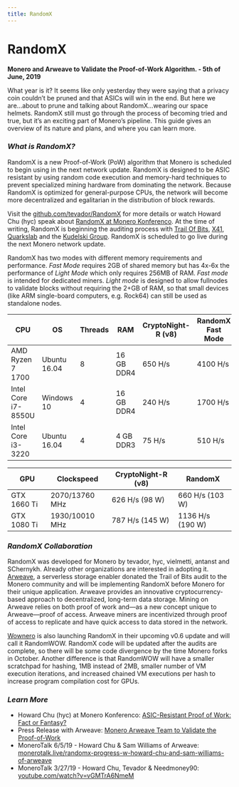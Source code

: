 ```yaml
---
title: RandomX
---
```

# RandomX

**Monero and Arweave to Validate the Proof-of-Work Algorithm. - 5th of June, 2019** 

What year is it? It seems like only yesterday they were saying that a privacy coin couldn’t be pruned and that ASICs will win in the end. But here we are...about to prune and talking about RandomX...wearing our space helmets. RandomX still must go through the process of becoming tried and true, but it’s an exciting part of Monero’s pipeline. This guide gives an overview of its nature and plans, and where you can learn more. 

### _What is RandomX?_

RandomX is a new Proof-of-Work (PoW) algorithm that Monero is scheduled to begin using in the next network update. RandomX is designed to be ASIC resistant by using random code execution and memory-hard techniques to prevent specialized mining hardware from dominating the network. Because RandomX is optimized for general-purpose CPUs, the network will become more decentralized and egalitarian in the distribution of block rewards. 

Visit the [github.com/tevador/RandomX](https://github.com/tevador/RandomX) for more details or watch Howard Chu (hyc) speak about [RandomX at Monero Konferenco](https://www.monerooutreach.org/monero-konferenco/howard-chu.html). At the time of writing, RandomX is beginning the auditing process with [Trail Of Bits](https://www.trailofbits.com/), [X41](https://www.x41-dsec.de/), [Quarkslab](https://www.quarkslab.com/) and the [Kudelski Group](https://www.nagra.com/). RandomX is scheduled to go live during the next Monero network update.

RandomX has two modes with different memory requirements and performance. _Fast Mode_ requires 2GB of shared memory but has 4x-6x the performance of _Light Mode_ which only requires 256MB of RAM. _Fast mode_ is intended for dedicated miners. _Light mode_ is designed to allow fullnodes to validate blocks without requiring the 2+GB of RAM, so that small devices (like ARM single-board computers, e.g. Rock64) can still be used as standalone nodes.

| CPU | OS | Threads | RAM | CryptoNight-R (v8) | RandomX Fast Mode | RandomX Light Mode |
|--|--|--|--|--|--|--|
| AMD Ryzen 7 1700 | Ubuntu 16.04 | 8 | 16 GB DDR4 | 650 H/s | 4100 H/s | 620 H/s |
| Intel Core i7-8550U | Windows 10 | 4 | 16 GB DDR4 | 240 H/s | 1700 H/s | 350 H/s |
| Intel Core i3-3220 | Ubuntu 16.04 | 4 | 4 GB DDR3 | 75 H/s | 510 H/s | 150 H/s |  

| GPU | Clockspeed | CryptoNight-R (v8) | RandomX |
|--|--|--|--|
| GTX 1660 Ti | 2070/13760 MHz | 626 H/s (98 W) | 660 H/s (103 W) |
| GTX 1080 Ti | 1930/10010 MHz | 787 H/s (145 W) | 1136 H/s (190 W) |

### _RandomX Collaboration_

RandomX was developed for Monero by tevador, hyc, vielmetti, antanst and SChernykh. Already other organizations are interested in adopting it. [Arweave](https://www.arweave.org/), a serverless storage enabler donated the Trail of Bits audit to the Monero community and will be implementing RandomX before Monero for their unique application. Arweave provides an innovative cryptocurrency-based approach to decentralized, long-term data storage. Mining on Arweave relies on both proof of work and—as a new concept unique to Arweave—proof of access. Arweave miners are incentivized through proof of access to replicate and have quick access to data stored in the network. 

[Wownero](http://wownero.org/) is also launching RandomX in their upcoming v0.6 update and will call it RandomWOW. RandomX code will be updated after the audits are complete, so there will be some code divergence by the time Monero forks in October. Another difference is that RandomWOW will have a smaller scratchpad for hashing, 1MB instead of 2MB, smaller number of VM execution iterations, and increased chained VM executions per hash to increase program compilation cost for GPUs. 

### _Learn More_

- Howard Chu (hyc) at Monero Konferenco: [ASIC-Resistant Proof of Work: Fact or Fantasy?](https://www.monerooutreach.org/monero-konferenco/howard-chu.html)
- Press Release with Arweave: [Monero Arweave Team to Validate the Proof-of-Work](https://www.monerooutreach.org/news/randomx-press-release.html)
- MoneroTalk 6/5/19 - Howard Chu & Sam Williams of Arweave: [monerotalk.live/randomx-progress-w-howard-chu-and-sam-williams-of-arweave](https://www.monerotalk.live/randomx-progress-w-howard-chu-and-sam-williams-of-arweave)
- MoneroTalk 3/27/19 - Howard Chu, Tevador & Needmoney90: [youtube.com/watch?v=vGMTrA6NmeM](https://www.youtube.com/watch?v=vGMTrA6NmeM)
